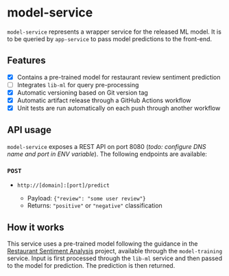 # model-service

`model-service` represents a wrapper service for the released ML model.
It is to be queried by `app-service` to pass model predictions to the front-end.

## Features

- [x] Contains a pre-trained model for restaurant review sentiment prediction
- [ ] Integrates `lib-ml` for query pre-processing
- [x] Automatic versioning based on Git version tag
- [x] Automatic artifact release through a GitHub Actions workflow
- [x] Unit tests are run automatically on each push through another workflow

## API usage

`model-service` exposes a REST API on port 8080 (_todo: configure DNS name and port in ENV variable_).
The following endpoints are available:

### `POST`

- `http://[domain]:[port]/predict`

  - Payload: `{"review": "some user review"}`
  - Returns: `"positive"` or `"negative"` classification

## How it works

This service uses a pre-trained model following the guidance in the [Restaurant Sentiment Analysis](https://github.com/proksch/restaurant-sentiment) project, available through the `model-training` service.
Input is first processed through the `lib-ml` service and then passed to the model for prediction.
The prediction is then returned.